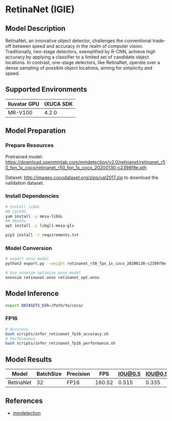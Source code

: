 # RetinaNet (IGIE)

## Model Description

RetinaNet, an innovative object detector, challenges the conventional trade-off between speed and accuracy in the realm of computer vision. Traditionally, two-stage detectors, exemplified by R-CNN, achieve high accuracy by applying a classifier to a limited set of candidate object locations. In contrast, one-stage detectors, like RetinaNet, operate over a dense sampling of possible object locations, aiming for simplicity and speed.

## Supported Environments

| Iluvatar GPU | IXUCA SDK |
|--------------|-----------|
| MR-V100      | 4.2.0     |

## Model Preparation

### Prepare Resources

Pretrained model: <https://download.openmmlab.com/mmdetection/v2.0/retinanet/retinanet_r50_fpn_1x_coco/retinanet_r50_fpn_1x_coco_20200130-c2398f9e.pth>

Dataset: <http://images.cocodataset.org/zips/val2017.zip> to download the validation dataset.

### Install Dependencies

```bash
# Install libGL
## CentOS
yum install -y mesa-libGL
## Ubuntu
apt install -y libgl1-mesa-glx

pip3 install -r requirements.txt
```

### Model Conversion

```bash
# export onnx model
python3 export.py --weight retinanet_r50_fpn_1x_coco_20200130-c2398f9e.pth --cfg retinanet_r50_fpn_1x_coco.py --output retinanet.onnx

# Use onnxsim optimize onnx model
onnxsim retinanet.onnx retinanet_opt.onnx
```

## Model Inference

```bash
export DATASETS_DIR=/Path/to/coco/
```

### FP16

```bash
# Accuracy
bash scripts/infer_retinanet_fp16_accuracy.sh
# Performance
bash scripts/infer_retinanet_fp16_performance.sh
```

## Model Results

| Model     | BatchSize | Precision | FPS    | IOU@0.5 | IOU@0.5:0.95 |
|-----------|-----------|-----------|--------|---------|--------------|
| RetinaNet | 32        | FP16      | 160.52 | 0.515   | 0.335        |

## References

- [mmdetection](https://github.com/open-mmlab/mmdetection.git)
